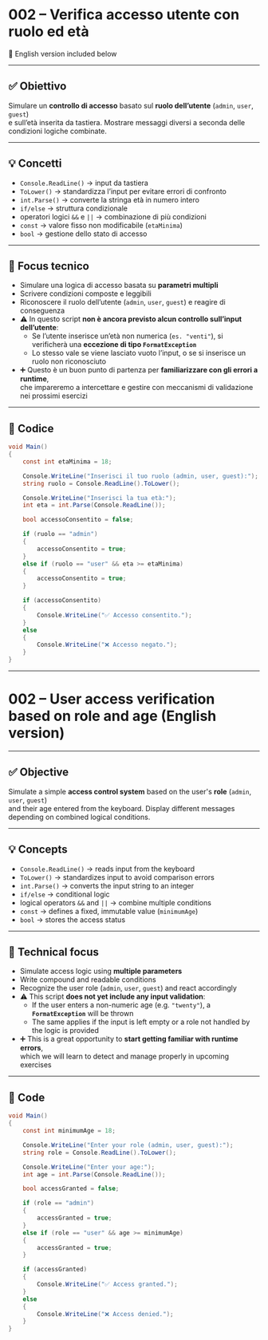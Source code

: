 # 002 – Verifica accesso utente con ruolo ed età  
🔽 English version included below

---

## ✅ Obiettivo

Simulare un **controllo di accesso** basato sul **ruolo dell’utente** (`admin`, `user`, `guest`)  
e sull’età inserita da tastiera. Mostrare messaggi diversi a seconda delle condizioni logiche combinate.

---

## 💡 Concetti

- `Console.ReadLine()` → input da tastiera  
- `ToLower()` → standardizza l’input per evitare errori di confronto  
- `int.Parse()` → converte la stringa età in numero intero  
- `if/else` → struttura condizionale  
- operatori logici `&&` e `||` → combinazione di più condizioni  
- `const` → valore fisso non modificabile (`etaMinima`)  
- `bool` → gestione dello stato di accesso

---

## 🧠 Focus tecnico

- Simulare una logica di accesso basata su **parametri multipli**  
- Scrivere condizioni composte e leggibili  
- Riconoscere il ruolo dell’utente (`admin`, `user`, `guest`) e reagire di conseguenza  
- ⚠️ In questo script **non è ancora previsto alcun controllo sull’input dell’utente**:  
  - Se l’utente inserisce un’età non numerica (`es. "venti"`), si verificherà una **eccezione di tipo `FormatException`**  
  - Lo stesso vale se viene lasciato vuoto l’input, o se si inserisce un ruolo non riconosciuto  
- ➕ Questo è un buon punto di partenza per **familiarizzare con gli errori a runtime**,  
  che impareremo a intercettare e gestire con meccanismi di validazione nei prossimi esercizi

---

## 📄 Codice

```csharp
void Main()
{
    const int etaMinima = 18;

    Console.WriteLine("Inserisci il tuo ruolo (admin, user, guest):");
    string ruolo = Console.ReadLine().ToLower();

    Console.WriteLine("Inserisci la tua età:");
    int eta = int.Parse(Console.ReadLine());

    bool accessoConsentito = false;

    if (ruolo == "admin")
    {
        accessoConsentito = true;
    }
    else if (ruolo == "user" && eta >= etaMinima)
    {
        accessoConsentito = true;
    }

    if (accessoConsentito)
    {
        Console.WriteLine("✅ Accesso consentito.");
    }
    else
    {
        Console.WriteLine("❌ Accesso negato.");
    }
}
```
---

# 002 – User access verification based on role and age (English version)

---

## ✅ Objective

Simulate a simple **access control system** based on the user's **role** (`admin`, `user`, `guest`)  
and their age entered from the keyboard. Display different messages depending on combined logical conditions.

---

## 💡 Concepts

- `Console.ReadLine()` → reads input from the keyboard  
- `ToLower()` → standardizes input to avoid comparison errors  
- `int.Parse()` → converts the input string to an integer  
- `if/else` → conditional logic  
- logical operators `&&` and `||` → combine multiple conditions  
- `const` → defines a fixed, immutable value (`minimumAge`)  
- `bool` → stores the access status

---

## 🧠 Technical focus

- Simulate access logic using **multiple parameters**  
- Write compound and readable conditions  
- Recognize the user role (`admin`, `user`, `guest`) and react accordingly  
- ⚠️ This script **does not yet include any input validation**:  
  - If the user enters a non-numeric age (e.g. `"twenty"`), a **`FormatException`** will be thrown  
  - The same applies if the input is left empty or a role not handled by the logic is provided  
- ➕ This is a great opportunity to **start getting familiar with runtime errors**,  
  which we will learn to detect and manage properly in upcoming exercises


---

## 📄 Code

```csharp
void Main()
{
    const int minimumAge = 18;

    Console.WriteLine("Enter your role (admin, user, guest):");
    string role = Console.ReadLine().ToLower();

    Console.WriteLine("Enter your age:");
    int age = int.Parse(Console.ReadLine());

    bool accessGranted = false;

    if (role == "admin")
    {
        accessGranted = true;
    }
    else if (role == "user" && age >= minimumAge)
    {
        accessGranted = true;
    }

    if (accessGranted)
    {
        Console.WriteLine("✅ Access granted.");
    }
    else
    {
        Console.WriteLine("❌ Access denied.");
    }
}

